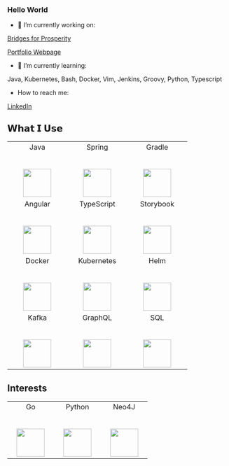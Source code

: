 ### Hello World


- 🔭 I’m currently working on:

[Bridges for Prosperity](https://main.dvxfvrn3mdjg1.amplifyapp.com/)

[Portfolio Webpage](https://www.geraldryan.dev)

- 🌱 I’m currently learning:

Java, Kubernetes, Bash, Docker, Vim, Jenkins, Groovy, Python, Typescript

- How to reach me: 

[LinkedIn](https://www.linkedin.com/in/gerald-ryan-0007/)

<!--
**GeraldRyan/GeraldRyan** is a ✨ _special_ ✨ repository because its `README.md` (this file) appears on your GitHub profile.
- 🤔 I’m looking for help with ...
- 💬 Ask me about ...

- ⚡ Fun fact: ...
-->

## 𝗪𝗵𝗮𝘁 𝗜 𝗨𝘀𝗲
<table>
    <tbody>
        <tr valign="top">
            <td width="25%" align="center">
                <span>Java</span><br><br><br>
                <img height="64px" src="https://cdn.svgporn.com/logos/java.svg">
            </td>
            <td width="25%" align="center">
                <span>Spring</span><br><br><br>
                <img height="64px" src="https://cdn.svgporn.com/logos/spring-icon.svg">
            </td>
            <td width="25%" align="center">
                <span>Gradle</span><br><br><br>
                <img height="64px" src="https://cdn.svgporn.com/logos/git-icon.svg">
            </td>
        </tr>
        <tr valign="top">
            <td width="25%" align="center">
                <span>Angular</span><br><br><br>
                <img height="64px" src="https://cdn.svgporn.com/logos/angular-icon.svg">
            </td>
            <td width="25%" align="center">
                <span>TypeScript</span><br><br><br>
                <img height="64px" src="https://cdn.svgporn.com/logos/typescript-icon.svg">
            </td>
            <td width="25%" align="center">
                <span>Storybook</span><br><br><br>
                <img height="64px" src="https://cdn.svgporn.com/logos/storybook-icon.svg">
            </td>
        <tr valign="top">
            <td width="25%" align="center">
                <span>Docker</span><br><br><br>
                <img height="64px" src="https://cdn.svgporn.com/logos/visual-studio-code.svg">
            </td>
            <td width="25%" align="center">
                <span>Kubernetes</span><br><br><br>
                <img height="64px" src="https://cdn.svgporn.com/logos/kubernetes.svg">
            </td>
            <td width="25%" align="center">
                <span>Helm</span><br><br><br>
                <img height="64px" src="https://external-content.duckduckgo.com/iu/?u=https%3A%2F%2Fcodeblog.dotsandbrackets.com%2Fwp-content%2Fuploads%2F2018%2F07%2Fhelm-logo.jpg&f=1&nofb=1">
            </td>
        </tr>
        <tr valign="top">
            <td width="25%" align="center">
                <span>Kafka</span><br><br><br>
                <img height="64px" src="https://cdn.svgporn.com/logos/kafka-icon.svg">
            </td>
            <td width="25%" align="center">
                <span>GraphQL</span><br><br><br>
                <img height="64px" src="https://cdn.svgporn.com/logos/graphql.svg">
            </td>
            <td width="25%" align="center">
                <span>SQL</span><br><br><br>
                <img height="64px" src="https://cdn.svgporn.com/logos/mariadb-icon.svg">
            </td>
        </tr>
    </tbody>
</table>


## Interests

<table>
    <tbody>
        <tr valign="top">
            <td width="25%" align="center">
                <span>Go</span><br><br><br>
                <img height="64px" src="https://cdn.svgporn.com/logos/gopher.svg">
            </td>
            <td width="25%" align="center">
                <span>Python</span><br><br><br>
                <img height="64px" src="https://cdn.svgporn.com/logos/python.svg">
            </td>
            <td width="25%" align="center">
                <span>Neo4J</span><br><br><br>
                <img height="64px" src="https://cdn.svgporn.com/logos/neo4j.svg">
            </td>
        </tr>
    </tbody>
</table>


<!--
**GeraldRyan/GeraldRyan** is a ✨ _special_ ✨ repository because its `README.md` (this file) appears on your GitHub profile.
-->

